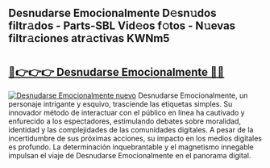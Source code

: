 ## Desnudarse Emocionalmente D𝚎sn𝚞dos filtr𝚊dos - Parts-SBL Vid𝚎os f𝚘tos - N𝚞evas filtr𝚊ciones atr𝚊ctivas KWNm5

# <h2><a href="http://mb8yxj.tromn.icu/?c=Desnudarse+Emocionalmente">🔗👉👉👉 Desnudarse Emocionalmente 🔗🔗</a></h2>

[![Desnudarse Emocionalmente nuevo](https://i.imgur.com/pEAQMta.gif)](http://mb8yxj.tromn.icu/?c=Desnudarse+Emocionalmente)
Desnudarse Emocionalmente, un personaje intrigante y esquivo, trasciende las etiquetas simples. Su innovador método de interactuar con el público en línea ha cautivado y enfurecido a los espectadores, estimulando debates sobre moralidad, identidad y las complejidades de las comunidades digitales. A pesar de la incertidumbre de sus próximas acciones, su impacto en los medios digitales es profundo. La determinación inquebrantable y el magnetismo innegable impulsan el viaje de Desnudarse Emocionalmente en el panorama digital.
